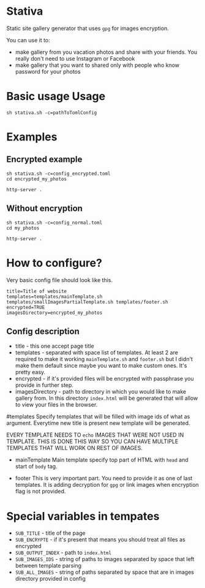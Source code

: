 # Stativa

Static site gallery generator that uses `gpg` for images encryption.

You can use it to:

- make gallery from you vacation photos and share with your friends. You really don't need to use Instagram or Facebook
- make gallery that you want to shared only with people who know password for your photos

# Basic usage Usage 

`sh stativa.sh -c=pathToTomlConfig`

# Examples

## Encrypted example
```
sh stativa.sh -c=config_encrypted.toml
cd encrypted_my_photos

http-server .
```

## Without encryption
```
sh stativa.sh -c=config_normal.toml
cd my_photos

http-server .
```

# How to configure?

Very basic config file should look like this.
```
title=Title of website
templates=templates/mainTemplate.sh templates/smallImagesPartialTemplate.sh templates/footer.sh
encrypted=TRUE
imagesDirectory=encrypted_my_photos
```

## Config description
- title - this one accept page title
- templates - separated with space list of templates. At least 2 are required to make it working `mainTemplate.sh` and `footer.sh` but I didn't make them default since maybe you want to make custom ones. It's pretty easy.
- encrypted - if it's provided files will be encrypted with passphrase you provide in further step.
- imagesDirectory - path to directory in which you would like to make gallery from. In this directory `index.html` will be generated that will allow to view your files in the browser.

#templates
Specify templates that will be filled with image ids of what as argument.
Everytime new title is present new template will be generated.

<span color="red">EVERY TEMPLATE NEEDS TO `echo` IMAGES THAT WERE NOT USED IN TEMPLATE. THIS IS DONE THIS WAY SO YOU CAN HAVE MULTIPLE TEMPLATES THAT WILL WORK ON REST OF IMAGES.</span>

- mainTemplate
Main template specify top part of HTML with `head` and start of `body` tag.

- footer
This is very important part. You need to provide it as one of last templates.
It is adding decryption for `gpg` or link images when encryption flag is not provided.

# Special variables in tempates

- `SUB_TITLE` - title of the page
- `SUB_ENCRYPTE` - if it's present that means you should treat all files as encrypted
- `SUB_OUTPUT_INDEX` - path to `index.html`
- `SUB_IMAGES_IDS` - string of paths to images separated by space that left between template parsing
- `SUB_ALL_IMAGES` - string of paths separated by space that are in images directory provided in config

